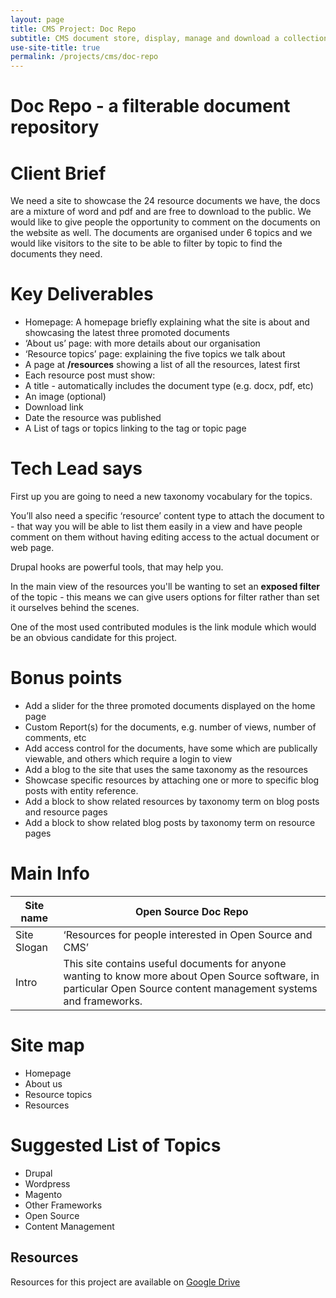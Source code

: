 ```yaml
---
layout: page
title: CMS Project: Doc Repo
subtitle: CMS document store, display, manage and download a collection of binary documents
use-site-title: true
permalink: /projects/cms/doc-repo
---
```

# Doc Repo - a filterable document repository

# Client Brief

We need a site to showcase the 24 resource documents we have, the docs are a mixture of word and pdf and are free to download to the public. We would like to give people the opportunity to comment on the documents on the website as well. The documents are organised under 6 topics and we would like visitors to the site to be able to filter by topic to find the documents they need.

# Key Deliverables

* Homepage: A homepage briefly explaining what the site is about and showcasing the latest three promoted documents
* ‘About us’ page: with more details about our organisation
* ‘Resource topics’ page: explaining the five topics we talk about
* A page at **/resources** showing a list of all the resources, latest first
* Each resource post must show:
* A title - automatically includes the document type (e.g. docx, pdf, etc)
* An image (optional)
* Download link
* Date the resource was published
* A List of tags or topics linking to the tag or topic page


# Tech Lead says

First up you are going to need a new taxonomy vocabulary for the topics.

You’ll also need a specific ‘resource’ content type to attach the document to - that way you will be able to list them easily in a view and have people comment on them without having editing access to the actual document or web page.

Drupal hooks are powerful tools, that may help you.

In the main view of the resources you'll be wanting to set an **exposed filter** of the topic - this means we can give users options for filter rather than set it ourselves behind the scenes.

One of the most used contributed modules is the link module which would be an obvious candidate for this project.

# Bonus points

* Add a slider for the three promoted documents displayed on the home page
* Custom Report\(s\) for the documents, e.g. number of views, number of comments, etc
* Add access control for the documents, have some which are publically viewable, and others which require a login to view
* Add a blog to the site that uses the same taxonomy as the resources
* Showcase specific resources by attaching one or more to specific blog posts with entity reference.
* Add a block to show related resources by taxonomy term on blog posts and resource pages
* Add a block to show related blog posts by taxonomy term on resource pages

# Main Info

| Site name | Open Source Doc Repo |
| --- | --- |
| Site Slogan | ‘Resources for people interested in Open Source and CMS’ |
| Intro | This site contains useful documents for anyone wanting to know more about Open Source software, in particular Open Source content management systems and frameworks. |

# Site map

* Homepage
* About us
* Resource topics
* Resources

# Suggested List of Topics

* Drupal
* Wordpress
* Magento
* Other Frameworks
* Open Source
* Content Management

## Resources

Resources for this project are available on [Google Drive](https://drive.google.com/drive/folders/0By9KqisVw_3lQXJJcVdubnBiNVk?usp=sharing)
